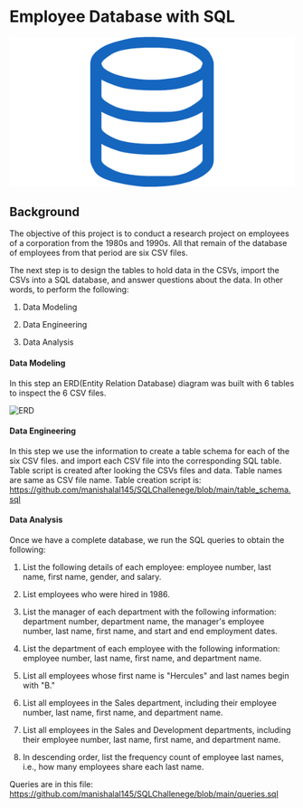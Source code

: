                                               
# Employee Database with SQL

![sql](sql.png)

## Background

The objective of this project is to conduct a research project on employees of a corporation from the 1980s and 1990s. All that remain of the database of employees from that period are six CSV files.

The next step is to design the tables to hold data in the CSVs, import the CSVs into a SQL database, and answer questions about the data. In other words, to perform the following:

1. Data Modeling

2. Data Engineering

3. Data Analysis

#### Data Modeling

In this step an ERD(Entity Relation Database) diagram was built with 6 tables to inspect the 6 CSV files. 

![ERD](ERD.jpg)

#### Data Engineering

In this step we use the information to create a table schema for each of the six CSV files. and import each CSV file into the corresponding SQL table.
Table script is created after looking the CSVs files and data. Table names are same as CSV file name. Table creation script is: https://github.com/manishalal145/SQLChallenege/blob/main/table_schema.sql

#### Data Analysis

Once we have a complete database, we run the SQL queries to obtain the following:

1. List the following details of each employee: employee number, last name, first name, gender, and salary.

2. List employees who were hired in 1986.

3. List the manager of each department with the following information: department number, department name, the manager's employee number, last name, first name, and start and end employment dates.

4. List the department of each employee with the following information: employee number, last name, first name, and department name.

5. List all employees whose first name is "Hercules" and last names begin with "B."

6. List all employees in the Sales department, including their employee number, last name, first name, and department name.

7. List all employees in the Sales and Development departments, including their employee number, last name, first name, and department name.

8. In descending order, list the frequency count of employee last names, i.e., how many employees share each last name.

Queries are in this file: https://github.com/manishalal145/SQLChallenege/blob/main/queries.sql

